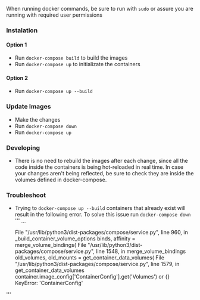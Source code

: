 When running docker commands, be sure to run with `sudo` or assure you are running with required user permissions 

### Instalation

#### Option 1

* Run `docker-compose build` to build the images
* Run `docker-compose up` to initializate the containers

#### Option 2

* Run `docker-compose up --build`  

### Update Images

* Make the changes
* Run `docker-compose down`
* Run `docker-compose up`

### Developing

* There is no need to rebuild the images after each change, since all the code inside the containers is being hot-reloaded in real time. In case your changes aren't being reflected, be sure to check they are inside the volumes defined in docker-compose.

### Troubleshoot

* Trying to `docker-compose up --build` containers that already exist will result in the following error. To solve this issue run `docker-compose down`  
'''
...

  File "/usr/lib/python3/dist-packages/compose/service.py", line 960, in _build_container_volume_options
    binds, affinity = merge_volume_bindings(
  File "/usr/lib/python3/dist-packages/compose/service.py", line 1548, in merge_volume_bindings
    old_volumes, old_mounts = get_container_data_volumes(
  File "/usr/lib/python3/dist-packages/compose/service.py", line 1579, in get_container_data_volumes
    container.image_config['ContainerConfig'].get('Volumes') or {}
KeyError: 'ContainerConfig'

'''